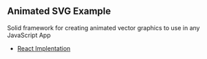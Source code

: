 
## Animated SVG Example

Solid framework for creating animated vector graphics to use in any JavaScript App

- [React Implentation](./src/AnimatedSVG/README.md)